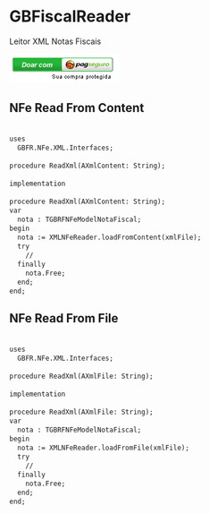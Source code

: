 # GBFiscalReader
Leitor XML Notas Fiscais

[![img/PagSeguro.png](img/PagSeguro.png)](https://pag.ae/7WreVnPYG)

## NFe Read From Content 
```delphi

uses
  GBFR.NFe.XML.Interfaces;
  
procedure ReadXml(AXmlContent: String);

implementation

procedure ReadXml(AXmlContent: String);
var
  nota : TGBRFNFeModelNotaFiscal;
begin
  nota := XMLNFeReader.loadFromContent(xmlFile);
  try
    //
  finally
    nota.Free;
  end;
end;

```

## NFe Read From File 
```delphi

uses
  GBFR.NFe.XML.Interfaces;
  
procedure ReadXml(AXmlFile: String);

implementation

procedure ReadXml(AXmlFile: String);
var
  nota : TGBRFNFeModelNotaFiscal;
begin
  nota := XMLNFeReader.loadFromFile(xmlFile);
  try
    //
  finally
    nota.Free;
  end;
end;

```



